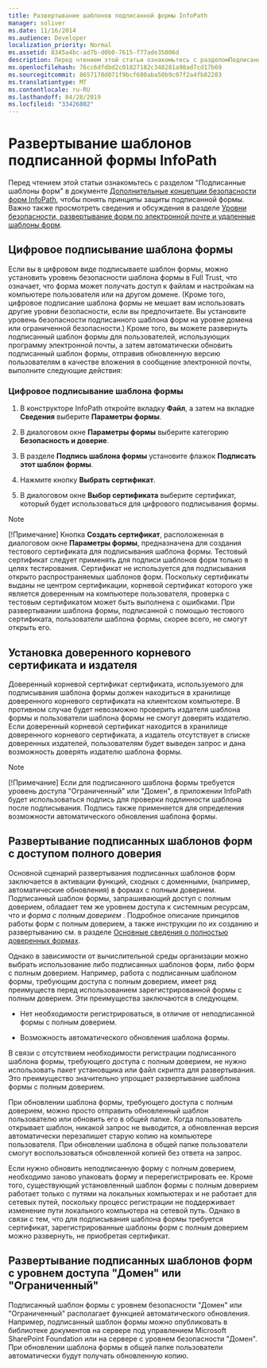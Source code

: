 ```yaml
---
title: Развертывание шаблонов подписанной формы InfoPath
manager: soliver
ms.date: 11/16/2014
ms.audience: Developer
localization_priority: Normal
ms.assetid: 8345a4bc-ad7b-d0b0-7615-f77ade35006d
description: Перед чтением этой статьи ознакомьтесь с разделомПодписанные шаблоны формв документе Дополнительные концепции безопасности форм InfoPath, чтобы понять принципы защиты подписанной формы. Важно также просмотреть сведения и обсуждения в разделе Уровни безопасности, развертывание форм по электронной почте и удаленные шаблоны форм.
ms.openlocfilehash: 76cc6dfdbd2c01827182c348281a98ad7cd17b69
ms.sourcegitcommit: 8657170d071f9bcf680aba50b9c07f2a4fb82283
ms.translationtype: MT
ms.contentlocale: ru-RU
ms.lasthandoff: 04/28/2019
ms.locfileid: "33426802"
---
```

# <a name="deploying-signed-infopath-form-templates"></a>Развертывание шаблонов подписанной формы InfoPath

Перед чтением этой статьи ознакомьтесь с разделом "Подписанные шаблоны форм" в документе [Дополнительные концепции безопасности форм InfoPath](additional-infopath-form-security-concepts.md), чтобы понять принципы защиты подписанной формы. Важно также просмотреть сведения и обсуждения в разделе [Уровни безопасности, развертывание форм по электронной почте и удаленные шаблоны форм](security-levels-email-deployment-and-remote-form-templates.md). 
  
## <a name="digitally-signing-a-form-template"></a>Цифровое подписывание шаблона формы

Если вы в цифровом виде подписываете шаблон формы, можно установить уровень безопасности шаблона формы в Full Trust, что означает, что форма может получать доступ к файлам и настройкам на компьютере пользователя или на другом домене. (Кроме того, цифровое подписание шаблона формы не мешает вам использовать другие уровни безопасности, если вы предпочитаете. Вы установите уровень безопасности подписанного шаблона форм на уровне домена или ограниченной безопасности.) Кроме того, вы можете развернуть подписанный шаблон формы для пользователей, использующих программу электронной почты, а затем автоматически обновить подписанный шаблон формы, отправив обновленную версию пользователям в качестве вложения в сообщение электронной почты, выполните следующие действия:
  
### <a name="to-digitally-sign-a-form-template"></a>Цифровое подписывание шаблона формы

1. В конструкторе InfoPath откройте вкладку **Файл**, а затем на вкладке **Сведения** выберите **Параметры формы**. 
    
2. В диалоговом окне **Параметры формы** выберите категорию **Безопасность и доверие**. 
    
3. В разделе **Подпись шаблона формы** установите флажок **Подписать этот шаблон формы**. 
    
4. Нажмите кнопку **Выбрать сертификат**.
    
5. В диалоговом окне **Выбор сертификата** выберите сертификат, который будет использоваться для цифрового подписывания формы. 
    
> [!NOTE]
> [!Примечание] Кнопка **Создать сертификат**, расположенная в диалоговом окне **Параметры формы**, предназначена для создания тестового сертификата для подписывания шаблона формы. Тестовый сертификат следует применять для подписи шаблонов форм только в целях тестирования. Сертификат не используется для подписывания открыто распространяемых шаблонов форм. Поскольку сертификаты выданы не центром сертификации, корневой сертификат которого уже является доверенным на компьютере пользователя, проверка с тестовым сертификатом может быть выполнена с ошибками. При развертывании шаблона формы, подписанной с помощью тестового сертификата, пользователи шаблона формы, скорее всего, не смогут открыть его. 
  
## <a name="establishing-a-trusted-root-certificate-and-publisher"></a>Установка доверенного корневого сертификата и издателя

 Доверенный корневой сертификат сертификата, используемого для подписывания шаблона формы должен находиться в хранилище доверенного корневого сертификата на клиентском компьютере. В противном случае будет невозможно проверить издателя шаблона формы и пользователи шаблона формы не смогут доверять издателю. Если доверенный корневой сертификат находится в хранилище доверенного корневого сертификата, а издатель отсутствует в списке доверенных издателей, пользователям будет выведен запрос и дана возможность доверять издателю шаблона формы. 
  
> [!NOTE]
> [!Примечание] Если для подписанного шаблона формы требуется уровень доступа "Ограниченный" или "Домен", в приложении InfoPath будет использоваться подпись для проверки подлинности шаблона после подписывания. Подпись также применяется для определения возможности автоматического обновления шаблона формы. 
  
## <a name="deploying-signed-form-templates-with-full-trust-access"></a>Развертывание подписанных шаблонов форм с доступом полного доверия

Основной сценарий развертывания подписанных шаблонов форм заключается в активации функций, сходных с доменными, (например, автоматические обновления) в формах с полным доверием. Подписанный шаблон формы, запрашивающий доступ с полным доверием, обладает тем же уровнем доступа к системным ресурсам, что и  *форма с полным доверием*  . Подробное описание принципов работы форм с полным доверием, а также инструкции по их созданию и развертыванию см. в разделе [Основные сведения о полностью доверенных формах](understanding-fully-trusted-forms.md).
  
Однако в зависимости от вычислительной среды организации можно выбрать использование либо подписанных шаблонов форм, либо форм с полным доверием. Например, работа с подписанным шаблоном формы, требующим доступа с полным доверием, имеет ряд преимуществ перед использованием зарегистрированной формы с полным доверием. Эти преимущества заключаются в следующем.
  
- Нет необходимости регистрироваться, в отличие от неподписанной формы с полным доверием.
    
- Возможность автоматического обновления шаблона формы.
    
В связи с отсутствием необходимости регистрации подписанного шаблона формы, требующего доступа с полным доверием, не нужно использовать пакет установщика или файл скрипта для развертывания. Это преимущество значительно упрощает развертывание шаблона формы с полным доверием.
  
При обновлении шаблона формы, требующего доступа с полным доверием, можно просто отправить обновленный шаблон пользователю или обновить его в общей папке. Когда пользователь открывает шаблон, никакой запрос не выводится, а обновленная версия автоматически перезапишет старую копию на компьютере пользователя. При обновлении шаблона в общей папке пользователи смогут воспользоваться обновленной копией без ответа на запрос.
  
Если нужно обновить неподписанную форму с полным доверием, необходимо заново упаковать форму и перерегистрировать ее. Кроме того, существующий установленный шаблон формы с полным доверием работает только с путями на локальных компьютерах и не работает для сетевых путей, поскольку процесс регистрации не поддерживает изменение пути локального компьютера на сетевой путь. Однако в связи с тем, что для подписывания шаблона формы требуется сертификат, зарегистрированные шаблоны форм с полным доверием можно развернуть, не приобретая сертификат.
  
## <a name="deploying-signed-form-templates-with-domain-or-restricted-access"></a>Развертывание подписанных шаблонов форм с уровнем доступа "Домен" или "Ограниченный"

Подписанный шаблон формы с уровнем безопасности "Домен" или "Ограниченный" располагает функцией автоматического обновления. Например, подписанный шаблон формы можно опубликовать в библиотеке документов на сервере под управлением Microsoft SharePoint Foundation или на сервере с уровнем безопасности "Домен". При обновлении шаблона формы в общей папке пользователи автоматически будут получать обновленную копию.
  

